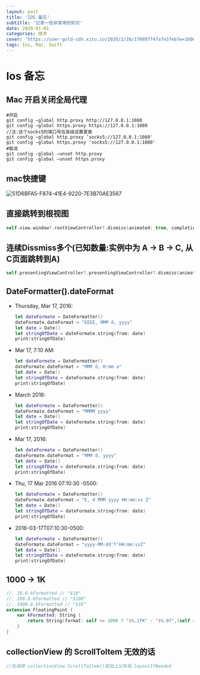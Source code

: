 ```yaml
---
layout: post
title: 'IOS 备忘'
subtitle: '记录一些非常用的知识'
date: 2020-01-01
categories: 技术
cover: 'https://user-gold-cdn.xitu.io/2020/2/28/170897747a7e37eb?w=1600&h=900&f=jpeg&s=249484'
tags: Ios, Mac, Swift
---
```


# Ios 备忘

## Mac 开启关闭全局代理

``` 
#开启
git config —global http.proxy http://127.0.0.1:1080
git config —global https.proxy https://127.0.0.1:1080
//注:这个socks5的端口号在高级设置里面
git config —global http.proxy ’socks5://127.0.0.1:1080'
git config —global https.proxy ’socks5://127.0.0.1:1080'
#取消
git config -global —unset http.proxy
git config -global —unset https.proxy
```



## mac快捷键

![51D6BFA5-F874-41E4-9220-7E3B70AE3567](https://pics3.baidu.com/feed/2f738bd4b31c8701e11896ac0254032b0608fff9.png?token=2ee1fb56ea0b5be0d2176c82ecaa9b53&s=3EA854231D1656CA54DC81CE0300E0B1)

## 直接跳转到根视图

```swift
self.view.window?.rootViewController?.dismiss(animated: true, completion: nil)
```

## 连续Dissmiss多个(已知数量:实例中为 A -> B -> C, 从C页面跳转到A)

``` swift
self.presentingViewController?.presentingViewController?.dismiss(animated: true, completion: nil)
```

## DateFormatter().dateFormat

- Thursday, Mar 17, 2016:

  ```swift
  let dateFormate = DateFormatter()
  dateFormate.dateFormat = "EEEE, MMM d, yyyy"
  let date = Date()
  let stringOfDate = dateFormate.string(from: date)
  print(stringOfDate)
  ```

  

- Mar 17, 7:10 AM:

  ```swift
  let dateFormate = DateFormatter()
  dateFormate.dateFormat = "MMM d, H:mm a"
  let date = Date()
  let stringOfDate = dateFormate.string(from: date)
  print(stringOfDate)
  ```

  

- March 2016:

  ```swift
  let dateFormate = DateFormatter()
  dateFormate.dateFormat = "MMMM yyyy"
  let date = Date()
  let stringOfDate = dateFormate.string(from: date)
  print(stringOfDate)
  
  ```

  

- Mar 17, 2016:

  ```swift
  let dateFormate = DateFormatter()
  dateFormate.dateFormat = "MMM d, yyyy"
  let date = Date()
  let stringOfDate = dateFormate.string(from: date)
  print(stringOfDate)
  ```

  

- Thu, 17 Mar 2016 07:10:30 -0500:

  ```swift
  let dateFormate = DateFormatter()
  dateFormate.dateFormat = "E, d MMM yyyy HH:mm:ss Z"
  let date = Date()
  let stringOfDate = dateFormate.string(from: date)
  print(stringOfDate)
  ```

  

- 2016-03-17T07:10:30-0500:

  ```swift
  let dateFormate = DateFormatter()
  dateFormate.dateFormat = "yyyy-MM-dd'T'HH:mm:ssZ"
  let date = Date()
  let stringOfDate = dateFormate.string(from: date)
  print(stringOfDate)
  ```

## 1000 -> 1K

```swift
//. 10.0.kFormatted // "$10"
//. 100.0.kFormatted // "$100"
//. 1000.0.kFormatted // "$1K”
extension FloatingPoint {
    var kFormatted: String {
        return String(format: self >= 1000 ? "$%.1fK" : "$%.0f",(self >= 1000 ? self/1000 : self) as! CVarArg )
    }
}
```

## collectionView 的 ScrollToItem 无效的话

```swift
//在调用 collectionView.ScrollToItem()前加上父布局.layoutIfNeeded
```

